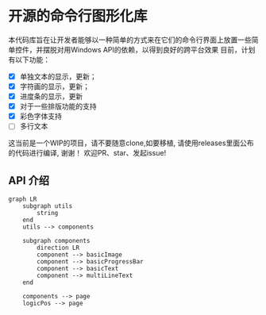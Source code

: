 # 开源的命令行图形化库
本代码库旨在让开发者能够以一种简单的方式来在它们的命令行界面上放置一些简单控件，并摆脱对用Windows API的依赖，以得到良好的跨平台效果
目前，计划有以下功能：
- [X] 单独文本的显示，更新；
- [x] 字符画的显示，更新；
- [x] 进度条的显示，更新
- [X] 对于一些排版功能的支持
- [X] 彩色字体支持
- [ ] 多行文本

这当前是一个WIP的项目，请不要随意clone,如要移植, 请使用releases里面公布的代码进行编译, 谢谢！
欢迎PR、star、发起issue!

## API 介绍
````mermaid 
graph LR
    subgraph utils
        string
    end
    utils --> components

    subgraph components
        direction LR
        component --> basicImage
        component --> basicProgressBar
        component --> basicText
        component --> multiLineText
    end

    components --> page
    logicPos --> page
````

